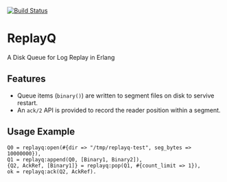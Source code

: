 [![Build Status](https://travis-ci.org/spring2maz/replayq.svg?branch=master)](https://travis-ci.org/spring2maz/replayq)

# ReplayQ

A Disk Queue for Log Replay in Erlang

## Features

* Queue items (`binary()`) are written to segment files on disk to servive restart.
* An `ack/2` API is provided to record the reader position within a segment.

## Usage Example

```
Q0 = replayq:open(#{dir => "/tmp/replayq-test", seg_bytes => 10000000}),
Q1 = replayq:append(Q0, [Binary1, Binary2]),
{Q2, AckRef, [Binary1]} = replayq:pop(Q1, #{count_limit => 1}),
ok = replayq:ack(Q2, AckRef).
```
